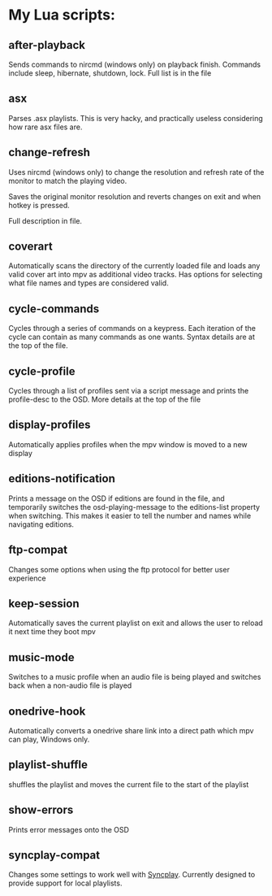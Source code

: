 # My Lua scripts:

## after-playback
Sends commands to nircmd (windows only) on playback finish. Commands include sleep, hibernate, shutdown, lock. Full list is in the file

## asx
Parses .asx playlists. This is very hacky, and practically useless considering how rare asx files are.

## change-refresh

Uses nircmd (windows only) to change the resolution and refresh rate of the monitor to match the playing video.

Saves the original monitor resolution and reverts changes on exit and when hotkey is pressed.

Full description in file.

## coverart
Automatically scans the directory of the currently loaded file and loads any valid cover art into mpv as additional video tracks.
Has options for selecting what file names and types are considered valid.

## cycle-commands
Cycles through a series of commands on a keypress. Each iteration of the cycle can contain as many commands as one wants. Syntax details are at the top of the file.

## cycle-profile
Cycles through a list of profiles sent via a script message and prints the profile-desc to the OSD. More details at the top of the file

## display-profiles
Automatically applies profiles when the mpv window is moved to a new display

## editions-notification
Prints a message on the OSD if editions are found in the file, and temporarily switches the osd-playing-message to the editions-list property when switching. This makes it easier to tell the number and names while navigating editions.

## ftp-compat
Changes some options when using the ftp protocol for better user experience

## keep-session
Automatically saves the current playlist on exit and allows the user to reload it next time they boot mpv

## music-mode
Switches to a music profile when an audio file is being played and switches back when a non-audio file is played

## onedrive-hook
Automatically converts a onedrive share link into a direct path which mpv can play, Windows only.

## playlist-shuffle
shuffles the playlist and moves the current file to the start of the playlist

## show-errors
Prints error messages onto the OSD

## syncplay-compat
Changes some settings to work well with [Syncplay](https://syncplay.pl/). Currently designed to provide support for local playlists.